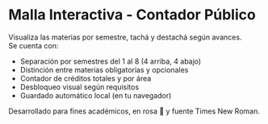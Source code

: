 # Malla Interactiva - Contador Público

Visualiza las materias por semestre, tachá y destachá según avances.  
Se cuenta con:

- Separación por semestres del 1 al 8 (4 arriba, 4 abajo)
- Distinción entre materias obligatorias y opcionales
- Contador de créditos totales y por área
- Desbloqueo visual según requisitos
- Guardado automático local (en tu navegador)

Desarrollado para fines académicos, en rosa 🌸 y fuente Times New Roman.

